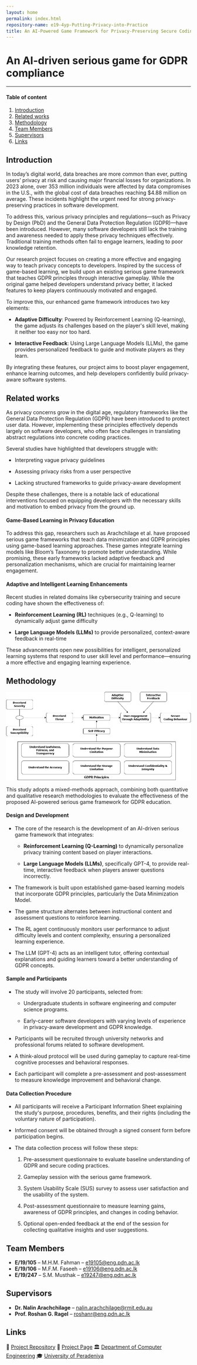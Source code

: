 ```yaml
---
layout: home
permalink: index.html
repository-name: e19-4yp-Putting-Privacy-into-Practice
title: An AI-Powered Game Framework for Privacy-Preserving Secure Coding
---
```


# An AI-driven serious game for GDPR compliance

---

#### Table of content

<!-- 1. [Abstract](#abstract)
2. [Introduction](#introduction)
3. [Related works](#related-works)
4. [Methodology](#methodology)
5. [Experiment Setup and Implementation](#experiment-setup-and-implementation)
6. [Results and Analysis](#results-and-analysis)
7. [Conclusion](#conclusion)
8. [Publications](#publications)
9. [Team Members](#team-members)
10. [Supervisors](#supervisors)
11. [Links](#links) -->

1. [Introduction](#introduction)
2. [Related works](#related-works)
3. [Methodology](#methodology)
4. [Team Members](#team-members)
5. [Supervisors](#supervisors)
6. [Links](#links)

<!-- ## Abstract -->

## Introduction

In today’s digital world, data breaches are more common than ever, putting users’ privacy at risk and causing major financial losses for organizations. In 2023 alone, over 353 million individuals were affected by data compromises in the U.S., with the global cost of data breaches reaching $4.88 million on average. These incidents highlight the urgent need for strong privacy-preserving practices in software development.

To address this, various privacy principles and regulations—such as Privacy by Design (PbD) and the General Data Protection Regulation (GDPR)—have been introduced. However, many software developers still lack the training and awareness needed to apply these privacy techniques effectively. Traditional training methods often fail to engage learners, leading to poor knowledge retention.

Our research project focuses on creating a more effective and engaging way to teach privacy concepts to developers. Inspired by the success of game-based learning, we build upon an existing serious game framework that teaches GDPR principles through interactive gameplay. While the original game helped developers understand privacy better, it lacked features to keep players continuously motivated and engaged.

To improve this, our enhanced game framework introduces two key elements:

- **Adaptive Difficulty**: Powered by Reinforcement Learning (Q-learning), the game adjusts its challenges based on the player's skill level, making it neither too easy nor too hard.

- **Interactive Feedback**: Using Large Language Models (LLMs), the game provides personalized feedback to guide and motivate players as they learn.

By integrating these features, our project aims to boost player engagement, enhance learning outcomes, and help developers confidently build privacy-aware software systems.

## Related works

As privacy concerns grow in the digital age, regulatory frameworks like the General Data Protection Regulation (GDPR) have been introduced to protect user data. However, implementing these principles effectively depends largely on software developers, who often face challenges in translating abstract regulations into concrete coding practices.

Several studies have highlighted that developers struggle with:

- Interpreting vague privacy guidelines

- Assessing privacy risks from a user perspective

- Lacking structured frameworks to guide privacy-aware development

Despite these challenges, there is a notable lack of educational interventions focused on equipping developers with the necessary skills and motivation to embed privacy from the ground up.

#### Game-Based Learning in Privacy Education

To address this gap, researchers such as Arachchilage et al. have proposed serious game frameworks that teach data minimization and GDPR principles using game-based learning approaches. These games integrate learning models like Bloom’s Taxonomy to promote better understanding. While promising, these early frameworks lacked adaptive feedback and personalization mechanisms, which are crucial for maintaining learner engagement.

#### Adaptive and Intelligent Learning Enhancements

Recent studies in related domains like cybersecurity training and secure coding have shown the effectiveness of:

- **Reinforcement Learning (RL)** techniques (e.g., Q-learning) to dynamically adjust game difficulty

- **Large Language Models (LLMs)** to provide personalized, context-aware feedback in real-time

These advancements open new possibilities for intelligent, personalized learning systems that respond to user skill level and performance—ensuring a more effective and engaging learning experience.

## Methodology

![Image](./images/chart.png)

This study adopts a mixed-methods approach, combining both quantitative and qualitative research methodologies to evaluate the effectiveness of the proposed AI-powered serious game framework for GDPR education.

#### Design and Development

- The core of the research is the development of an AI-driven serious game framework that integrates:

  - **Reinforcement Learning (Q-Learning)** to dynamically personalize privacy training content based on player interactions.

  - **Large Language Models (LLMs)**, specifically GPT-4, to provide real-time, interactive feedback when players answer questions incorrectly.

- The framework is built upon established game-based learning models that incorporate GDPR principles, particularly the Data Minimization Model.

- The game structure alternates between instructional content and assessment questions to reinforce learning.

- The RL agent continuously monitors user performance to adjust difficulty levels and content complexity, ensuring a personalized learning experience.

- The LLM (GPT-4) acts as an intelligent tutor, offering contextual explanations and guiding learners toward a better understanding of GDPR concepts.

#### Sample and Participants

- The study will involve 20 participants, selected from:

  - Undergraduate students in software engineering and computer science programs.

  - Early-career software developers with varying levels of experience in privacy-aware development and GDPR knowledge.

- Participants will be recruited through university networks and professional forums related to software development.

- A think-aloud protocol will be used during gameplay to capture real-time cognitive processes and behavioral responses.

- Each participant will complete a pre-assessment and post-assessment to measure knowledge improvement and behavioral change.

#### Data Collection Procedure

- All participants will receive a Participant Information Sheet explaining the study's purpose, procedures, benefits, and their rights (including the voluntary nature of participation).

- Informed consent will be obtained through a signed consent form before participation begins.

- The data collection process will follow these steps:

  1. Pre-assessment questionnaire to evaluate baseline understanding of GDPR and secure coding practices.

  2. Gameplay session with the serious game framework.

  3. System Usability Scale (SUS) survey to assess user satisfaction and the usability of the system.

  4. Post-assessment questionnaire to measure learning gains, awareness of GDPR principles, and changes in coding behavior.

  5. Optional open-ended feedback at the end of the session for collecting qualitative insights and user suggestions.

<!-- ## Experiment Setup and Implementation

## Results and Analysis

## Conclusion

## Publications -->

## Team Members

- **E/19/105** – M.H.M. Fahman – [e19105@eng.pdn.ac.lk](mailto:e19105@eng.pdn.ac.lk)
- **E/19/106** – M.F.M. Faseeh – [e19106@eng.pdn.ac.lk](mailto:e19106@eng.pdn.ac.lk)
- **E/19/247** – S.M. Musthak – [e19247@eng.pdn.ac.lk](mailto:e19247@eng.pdn.ac.lk)

## Supervisors

- **Dr. Nalin Arachchilage** – [nalin.arachchilage@rmit.edu.au](mailto:nalin.arachchilage@rmit.edu.au)
- **Prof. Roshan G. Ragel** – [roshanr@eng.pdn.ac.lk](mailto:roshanr@eng.pdn.ac.lk)

## Links

🔗 [Project Repository](https://github.com/cepdnaclk/e19-4yp-Putting-Privacy-into-Practice)
🔗 [Project Page](https://cepdnaclk.github.io/e19-4yp-Putting-Privacy-into-Practice)
🏛️ [Department of Computer Engineering](http://www.ce.pdn.ac.lk/)
🎓 [University of Peradeniya](https://eng.pdn.ac.lk/)

[//]: # "Note: Uncomment each once you uploaded the files to the repository"

<!-- 1. [Semester 7 report](./) -->
<!-- 2. [Semester 7 slides](./) -->
<!-- 3. [Semester 8 report](./) -->
<!-- 4. [Semester 8 slides](./) -->
<!-- 5. Author 1, Author 2 and Author 3 "Research paper title" (2021). [PDF](./). -->
